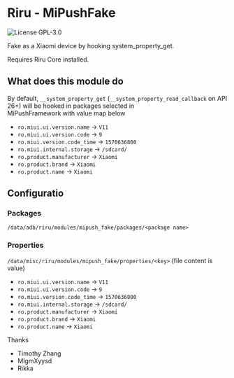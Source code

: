 # Riru - MiPushFake

![License GPL-3.0](https://img.shields.io/badge/license-GPLv3.0-green.svg)

Fake as a Xiaomi device by hooking system_property_get.

Requires Riru Core installed.

## What does this module do	

By default, `__system_property_get` (`__system_property_read_callback` on API 26+) will be hooked in packages selected in	
MiPushFramework with value map below	

* `ro.miui.ui.version.name` -> `V11`	
* `ro.miui.ui.version.code` -> `9`	
* `ro.miui.version.code_time` -> `1570636800`	
* `ro.miui.internal.storage` -> `/sdcard/`	
* `ro.product.manufacturer` -> `Xiaomi`	
* `ro.product.brand` -> `Xiaomi`	
* `ro.product.name` -> `Xiaomi`	

## Configuratio

### Packages

`/data/adb/riru/modules/mipush_fake/packages/<package name>`

### Properties

`/data/misc/riru/modules/mipush_fake/properties/<key>` (file content is value)

* `ro.miui.ui.version.name` -> `V11`	
* `ro.miui.ui.version.code` -> `9`	
* `ro.miui.version.code_time` -> `1570636800`	
* `ro.miui.internal.storage` -> `/sdcard/`	
* `ro.product.manufacturer` -> `Xiaomi`	
* `ro.product.brand` -> `Xiaomi`	
* `ro.product.name` -> `Xiaomi`	

Thanks
* Timothy Zhang
* MlgmXyysd
* Rikka
